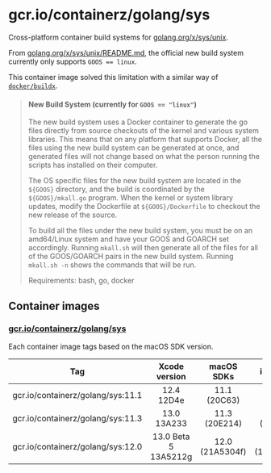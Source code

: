 # gcr.io/containerz/golang/sys

Cross-platform container build systems for [golang.org/x/sys/unix][golang.org/x/sys/unix].

From [golang.org/x/sys/unix/README.md][golang.org/x/sys/unix/README.md], the official new build system currently only supports `GOOS == linux`.

This container image solved this limitation with a similar way of [`docker/buildx`][github.com/docker/buildx].

> #### New Build System (currently for `GOOS == "linux"`)
> 
> The new build system uses a Docker container to generate the go files directly
> from source checkouts of the kernel and various system libraries. This means
> that on any platform that supports Docker, all the files using the new build
> system can be generated at once, and generated files will not change based on
> what the person running the scripts has installed on their computer.
>
> The OS specific files for the new build system are located in the `${GOOS}`
> directory, and the build is coordinated by the `${GOOS}/mkall.go` program. When
> the kernel or system library updates, modify the Dockerfile at
> `${GOOS}/Dockerfile` to checkout the new release of the source.
>
> To build all the files under the new build system, you must be on an amd64/Linux
> system and have your GOOS and GOARCH set accordingly. Running `mkall.sh` will
> then generate all of the files for all of the GOOS/GOARCH pairs in the new build
> system. Running `mkall.sh -n` shows the commands that will be run.
> 
> Requirements: bash, go, docker

## Container images

### [gcr.io/containerz/golang/sys][gcr.io/containerz/golang/sys]

Each container image tags based on the macOS SDK version.

| Tag                               | Xcode version        | macOS SDKs      | iOS SDKs        |
|:---------------------------------:|:--------------------:|:---------------:|:---------------:|
| gcr.io/containerz/golang/sys:11.1 |      12.4 12D4e      |  11.1 (20C63)   |  14.4 (18D46)   |
| gcr.io/containerz/golang/sys:11.3 |     13.0 13A233      |  11.3 (20E214)  |  15.0 (19A339)  |
| gcr.io/containerz/golang/sys:12.0 | 13.0 Beta 5 13A5212g | 12.0 (21A5304f) | 15.0 (19A5318g) |

<!-- links -->
[golang.org/x/sys/unix/README.md]: https://github.com/golang/sys/tree/master/unix/README.md
[gcr.io/containerz/golang/sys]: https://console.cloud.google.com/gcr/images/containerz/GLOBAL/golang/sys
[github.com/docker/buildx]: https://github.com/docker/buildx

[golang.org/x/sys/unix]: https://github.com/golang/sys/tree/master/unix
